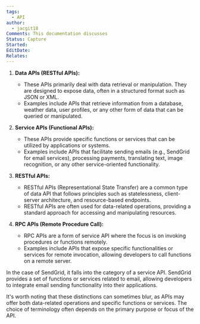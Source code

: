 ```yaml
---
tags:
  - API
author:
  - jacgit18
Comments: This documentation discusses
Status: Capture
Started: 
EditDate: 
Relates:
---
```

1. **Data APIs (RESTful APIs):**  
	- These APIs primarily deal with data retrieval or manipulation. They are designed to expose data, often in a structured format such as JSON or XML.  
	- Examples include APIs that retrieve information from a database, weather data, user profiles, or any other form of data that can be queried or manipulated.  
  
2. **Service APIs (Functional APIs):**  
	- These APIs provide specific functions or services that can be utilized by applications or systems.  
	- Examples include APIs that facilitate sending emails (e.g., SendGrid for email services), processing payments, translating text, image recognition, or any other service-oriented functionality.  
  
3. **RESTful APIs:**  
	- RESTful APIs (Representational State Transfer) are a common type of data API that follows principles such as statelessness, client-server architecture, and resource-based endpoints.  
	- RESTful APIs are often used for data-related operations, providing a standard approach for accessing and manipulating resources.  
  
4. **RPC APIs (Remote Procedure Call):**  
	- RPC APIs are a form of service API where the focus is on invoking procedures or functions remotely.  
	- Examples include APIs that expose specific functionalities or services for remote invocation, allowing developers to call functions on a remote server.  
  
In the case of SendGrid, it falls into the category of a service API. SendGrid provides a set of functions or services related to email, allowing developers to integrate email sending functionality into their applications.  
  
It's worth noting that these distinctions can sometimes blur, as APIs may offer both data-related operations and specific functions or services. The choice of terminology often depends on the primary purpose or focus of the API.